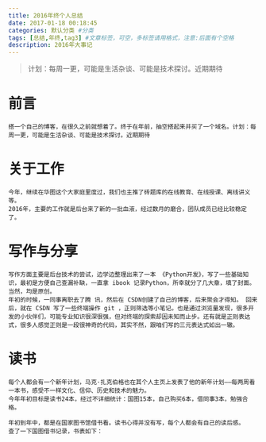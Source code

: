 ```yaml
---
title: 2016年终个人总结
date: 2017-01-18 00:18:45
categories: 默认分类 #分类
tags: [总结,年终,tag3] #文章标签，可空，多标签请用格式，注意:后面有个空格
description: 2016年大事记
---
```

>计划：每周一更，可能是生活杂谈、可能是技术探讨。近期期待

# 前言
    搭一个自己的博客，在很久之前就想着了。终于在年前，抽空搭起来并买了一个域名。计划：每周一更，可能是生活杂谈、可能是技术探讨。近期期待

# 关于工作
    今年，继续在华图这个大家庭里度过，我们也主推了砖题库的在线教育、在线授课、离线讲义等。
    2016年，主要的工作就是后台来了新的一批血液，经过数月的磨合，团队成员已经比较稳定了。
# 写作与分享
    写作方面主要是后台技术的尝试，边学边整理出来了一本 《Python开发》，写了一些基础知识，最初是方便自己查漏补缺，一直拿 ibook 记录Python，所幸就分了几大章，填了封面。当然，均是原创。
    年初的时候，一同事离职去了腾 讯，然后在 CSDN创建了自己的博客，后来聚会才得知。 回来后，就在 CSDN 写了一些终端操作 git ，正则筛选等小笔记。也是通过浏览量发现，很多开发的小伙伴们，可能专业知识很深很强，但对终端的探索却因未知而止步。还有就是正则表达式，很多人感觉正则是一段很神奇的代码，其实不然，跟咱们写的三元表达式如出一辙。
# 读书
    每个人都会有一个新年计划，马克·扎克伯格也在其个人主页上发表了他的新年计划——每两周看一本书，感受不一样文化、信仰、历史和技术的魅力。
    今年年初目标是读书24本，经过不详细统计：国图15本，自己购买6本，借同事3本，勉强合格。

    年初到年中，都是在国家图书馆借书看。读书心得并没有写，每个人都会有自己的读后感。
    查了一下国图借书记录，书表如下：
